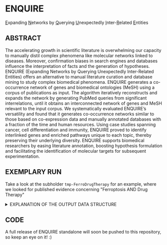 # ENQUIRE
<ins>E</ins>xpanding <ins>N</ins>etworks by <ins>Q</ins>uerying <ins>U</ins>nexpectedly <ins>I</ins>nter-<ins>R</ins>elated <ins>E</ins>ntities

## ABSTRACT 
The accelerating growth in scientific literature is overwhelming our capacity to manually distil complex phenomena like molecular networks linked to diseases. Moreover, confirmation biases in search engines and databases influence the interpretation of facts and the generation of hypotheses. ENQUIRE (Expanding Networks by Querying Unexpectedly Inter-Related Entities) offers an alternative to manual literature curation and database mining to study complex biomedical phenomena. ENQUIRE generates a co-occurrence network of genes and biomedical ontologies (MeSH) using a corpus of publications as input. The algorithm iteratively reconstructs and expands the network by generating PubMed queries from significant interrelations, until it obtains an interconnected network of genes and MeSH relevant to the input corpus. We systematically evaluated ENQUIRE’s versatility and found that it generates co-occurrence networks similar to those based on co-expression data and manually annotated databases with a fraction of the time and human resources. Using case studies spanning cancer, cell differentiation and immunity, ENQUIRE proved to identify interlinked genes and enriched pathways unique to each topic, thereby preserving their underlying diversity. ENQUIRE supports biomedical researchers by easing literature annotation, boosting hypothesis formulation and facilitating the identification of molecular targets for subsequent experimentation.

## EXEMPLARY RUN
Take a look at the subholder `tmp-FerroDrugTherapy` for an example, where we looked for published evidence concerning "Ferroptosis AND Drug Therapy"
<details><summary>EXPLANATION OF THE OUTPUT DATA STRUCTURE</summary>

- Provided a recognisable "tag" has been passed to ENQUIRE, a typical output would produce a folder `tmp-tag`, which in turn contains as many subdirectories as the number of steps/iterations performed. For example, if the algorithm performed one initial network reconstruction and two successful literature query steps that yielded that many expanded networks, then there would be three subfolders, namely `tag`, `tag_subgraph_expansion1`, and `tag_subgraph_expansion2`. The counter attached to folders and file names records the subsequent attempts at expanding the initial co-occurence network. Typically, within each of these sub-folders, three pairs of edges and nodes tables can be found corresponding to the respective "Complete" (Gene/Mesh), "Gene" and "Mesh" networks for each iterations (TSV files). These files can be easily imported in Cytoscape or similar graph visualization tools.

-  It is also possible to visually inspect Gene/MeSH networks and the reduced networks containing only cliques by means of two `.html` files, respectively stored within each iteration's subfolder as `tag...interactive_Gene-MeSH_Network.html` and `tag...interactive_Cliques_Network.html`.
      
- Whenever it wasn't possible to obtain one or more of the aforementioned networks, the pipeline should print a message with information on the most meaningful files to look at. It is worth mentioning that the file `tag...Complete_literature_links.tsv` within each subfolder allows for fast retrieval of specific edge-associated papers by means of encoded hyperlinks, as well as subsetting the results by input or ENQUIRE-generated PubMed query. Additional meta-data can be explored under the `data/` subfolder.

- Furthemore, under `tmp-tag`, the file `source_pmids.txt` contains all the inspected articles for the given job, which can also be consulted specifically for each iteration under `tmp-tag/efetch_inputs`. A record of all retrieved PMIDs and query attempts can be found under `tmp-tag/efetch_inputs/`
</details>

## CODE 
A full release of ENQUIRE standalone will soon be pushed to this repository, so keep an eye on it! :) 



